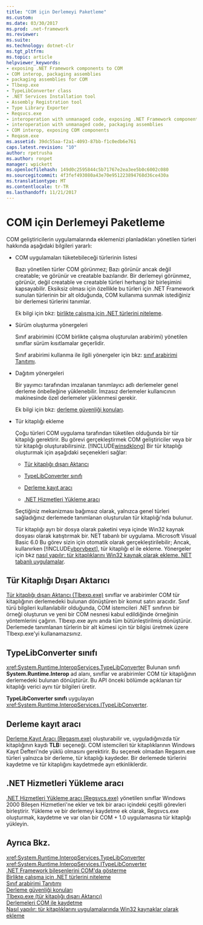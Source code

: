 ```yaml
---
title: "COM için Derlemeyi Paketleme"
ms.custom: 
ms.date: 03/30/2017
ms.prod: .net-framework
ms.reviewer: 
ms.suite: 
ms.technology: dotnet-clr
ms.tgt_pltfrm: 
ms.topic: article
helpviewer_keywords:
- exposing .NET Framework components to COM
- COM interop, packaging assemblies
- packaging assemblies for COM
- Tlbexp.exe
- TypeLibConverter class
- .NET Services Installation tool
- Assembly Registration tool
- Type Library Exporter
- Reqsvcs.exe
- interoperation with unmanaged code, exposing .NET Framework components
- interoperation with unmanaged code, packaging assemblies
- COM interop, exposing COM components
- Reqasm.exe
ms.assetid: 39dc55aa-f2a1-4093-87bb-f1c0edb6e761
caps.latest.revision: "10"
author: rpetrusha
ms.author: ronpet
manager: wpickett
ms.openlocfilehash: 149d0c2595844c5b71767e2ea3ee5b0c6002c080
ms.sourcegitcommit: 4f3fef493080a43e70e951223894768d36ce430a
ms.translationtype: MT
ms.contentlocale: tr-TR
ms.lasthandoff: 11/21/2017
---
```

# <a name="packaging-an-assembly-for-com"></a>COM için Derlemeyi Paketleme
COM geliştiricilerin uygulamalarında eklemenizi planladıkları yönetilen türleri hakkında aşağıdaki bilgileri yararlı:  
  
-   COM uygulamaları tüketebileceği türlerinin listesi  
  
     Bazı yönetilen türler COM görünmez; Bazı görünür ancak değil creatable; ve görünür ve creatable bazılarıdır. Bir derlemeyi görünmez, görünür, değil creatable ve creatable türleri herhangi bir birleşimini kapsayabilir. Eksiksiz olması için özellikle bu türleri için .NET Framework sunulan türlerinin bir alt olduğunda, COM kullanıma sunmak istediğiniz bir derlemesi türlerini tanımlar.  
  
     Ek bilgi için bkz: [birlikte çalışma için .NET türlerini niteleme](../../../docs/framework/interop/qualifying-net-types-for-interoperation.md).  
  
-   Sürüm oluşturma yönergeleri  
  
     Sınıf arabirimini (COM birlikte çalışma oluşturulan arabirimi) yönetilen sınıflar sürüm kısıtlamalar geçerlidir.  
  
     Sınıf arabirimi kullanma ile ilgili yönergeler için bkz: [sınıf arabirimi Tanıtımı](http://msdn.microsoft.com/en-us/733c0dd2-12e5-46e6-8de1-39d5b25df024).  
  
-   Dağıtım yönergeleri  
  
     Bir yayımcı tarafından imzalanan tanımlayıcı adlı derlemeler genel derleme önbelleğine yüklenebilir. İmzasız derlemeler kullanıcının makinesinde özel derlemeler yüklenmesi gerekir.  
  
     Ek bilgi için bkz: [derleme güvenliği konuları](../../../docs/framework/app-domains/assembly-security-considerations.md).  
  
-   Tür kitaplığı ekleme  
  
     Çoğu türleri COM uygulama tarafından tüketilen olduğunda bir tür kitaplığı gerektirir. Bu görevi gerçekleştirmek COM geliştiriciler veya bir tür kitaplığı oluşturabilirsiniz. [!INCLUDE[winsdklong](../../../includes/winsdklong-md.md)] Bir tür kitaplığı oluşturmak için aşağıdaki seçenekleri sağlar:  
  
    -   [Tür kitaplığı dışarı Aktarıcı](#cpconpackagingassemblyforcomanchor1)  
  
    -   [TypeLibConverter sınıfı](#cpconpackagingassemblyforcomanchor2)  
  
    -   [Derleme kayıt aracı](#cpconpackagingassemblyforcomanchor3)  
  
    -   [.NET Hizmetleri Yükleme aracı](#cpconpackagingassemblyforcomanchor4)  
  
     Seçtiğiniz mekanizması bağımsız olarak, yalnızca genel türleri sağladığınız derlemede tanımlanan oluşturulan tür kitaplığı'nda bulunur.  
  
     Tür kitaplığı ayrı bir dosya olarak paketini veya içinde Win32 kaynak dosyası olarak katıştırmak bir. NET tabanlı bir uygulama. Microsoft Visual Basic 6.0 Bu görev sizin için otomatik olarak gerçekleştirilebilir; Ancak, kullanırken [!INCLUDE[vbprvbext](../../../includes/vbprvbext-md.md)], tür kitaplığı el ile ekleme. Yönergeler için bkz [nasıl yapılır: tür kitaplıklarını Win32 kaynak olarak ekleme. NET tabanlı uygulamalar](http://msdn.microsoft.com/en-us/c97b4b8c-2ab7-4ac7-8fc8-0ba5c5d59c44).  
  
<a name="cpconpackagingassemblyforcomanchor1"></a>   
## <a name="type-library-exporter"></a>Tür Kitaplığı Dışarı Aktarıcı  
 [Tür kitaplığı dışarı Aktarıcı (Tlbexp.exe)](../../../docs/framework/tools/tlbexp-exe-type-library-exporter.md) sınıflar ve arabirimler COM tür kitaplığının derlemedeki bulunan dönüştüren bir komut satırı aracıdır. Sınıf türü bilgileri kullanılabilir olduğunda, COM istemcileri .NET sınıfının bir örneği oluşturun ve yeni bir COM nesnesi kabul edildiğinde örneğinin yöntemlerini çağırın. Tlbexp.exe aynı anda tüm bütünleştirilmiş dönüştürür. Derlemede tanımlanan türlerin bir alt kümesi için tür bilgisi üretmek üzere Tlbexp.exe'yi kullanamazsınız.  
  
<a name="cpconpackagingassemblyforcomanchor2"></a>   
## <a name="typelibconverter-class"></a>TypeLibConverter sınıfı  
 <xref:System.Runtime.InteropServices.TypeLibConverter> Bulunan sınıfı **System.Runtime.Interop** ad alanı, sınıflar ve arabirimler COM tür kitaplığının derlemedeki bulunan dönüştürür. Bu API önceki bölümde açıklanan tür kitaplığı verici aynı tür bilgileri üretir.  
  
 **TypeLibConverter sınıfı** uygulayan <xref:System.Runtime.InteropServices.ITypeLibConverter>.  
  
<a name="cpconpackagingassemblyforcomanchor3"></a>   
## <a name="assembly-registration-tool"></a>Derleme kayıt aracı  
 [Derleme Kayıt Aracı (Regasm.exe)](../../../docs/framework/tools/regasm-exe-assembly-registration-tool.md) oluşturabilir ve, uyguladığınızda tür kitaplığının kaydı **TLB:** seçeneği. COM istemcileri tür kitaplıklarının Windows Kayıt Defteri'nde yüklü olmasını gerektirir. Bu seçenek olmadan Regasm.exe türleri yalnızca bir derleme, tür kitaplığı kaydeder. Bir derlemede türlerini kaydetme ve tür kitaplığını kaydetmede ayrı etkinliklerdir.  
  
<a name="cpconpackagingassemblyforcomanchor4"></a>   
## <a name="net-services-installation-tool"></a>.NET Hizmetleri Yükleme aracı  
 [.NET Hizmetleri Yükleme aracı (Regsvcs.exe)](../../../docs/framework/tools/regsvcs-exe-net-services-installation-tool.md) yönetilen sınıflar Windows 2000 Bileşen Hizmetleri'ne ekler ve tek bir aracı içindeki çeşitli görevleri birleştirir. Yükleme ve bir derlemeyi kaydetme ek olarak, Regsvcs.exe oluşturmak, kaydetme ve var olan bir COM + 1.0 uygulamasına tür kitaplığı yükleyin.  
  
## <a name="see-also"></a>Ayrıca Bkz.  
 <xref:System.Runtime.InteropServices.TypeLibConverter>  
 <xref:System.Runtime.InteropServices.ITypeLibConverter>  
 [.NET Framework bileşenlerini COM'da gösterme](../../../docs/framework/interop/exposing-dotnet-components-to-com.md)  
 [Birlikte çalışma için .NET türlerini niteleme](../../../docs/framework/interop/qualifying-net-types-for-interoperation.md)  
 [Sınıf arabirimi Tanıtımı](http://msdn.microsoft.com/en-us/733c0dd2-12e5-46e6-8de1-39d5b25df024)  
 [Derleme güvenliği konuları](../../../docs/framework/app-domains/assembly-security-considerations.md)  
 [Tlbexp.exe (tür kitaplığı dışarı Aktarıcı)](../../../docs/framework/tools/tlbexp-exe-type-library-exporter.md)  
 [Derlemeleri COM ile kaydetme](../../../docs/framework/interop/registering-assemblies-with-com.md)  
 [Nasıl yapılır: tür kitaplıklarını uygulamalarında Win32 kaynaklar olarak ekleme](http://msdn.microsoft.com/en-us/c97b4b8c-2ab7-4ac7-8fc8-0ba5c5d59c44)
